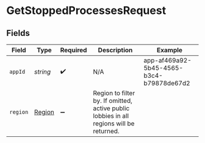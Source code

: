 # GetStoppedProcessesRequest


## Fields

| Field                                                                                   | Type                                                                                    | Required                                                                                | Description                                                                             | Example                                                                                 |
| --------------------------------------------------------------------------------------- | --------------------------------------------------------------------------------------- | --------------------------------------------------------------------------------------- | --------------------------------------------------------------------------------------- | --------------------------------------------------------------------------------------- |
| `appId`                                                                                 | *string*                                                                                | :heavy_check_mark:                                                                      | N/A                                                                                     | app-af469a92-5b45-4565-b3c4-b79878de67d2                                                |
| `region`                                                                                | [Region](../../Models/Shared/Region.md)                                                 | :heavy_minus_sign:                                                                      | Region to filter by. If omitted, active public lobbies in all regions will be returned. |                                                                                         |